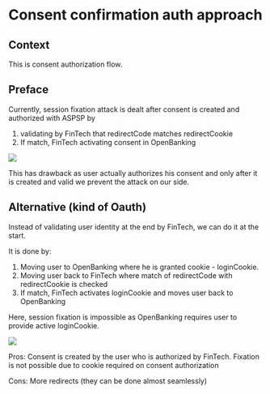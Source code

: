 # Consent confirmation auth approach

## Context

This is consent authorization flow.

## Preface
Currently, session fixation attack is dealt after consent is created and authorized with ASPSP by

1. validating by FinTech that redirectCode matches redirectCookie
1. If match, FinTech activating consent in OpenBanking

![](http://www.plantuml.com/plantuml/proxy?src=https://raw.githubusercontent.com/adorsys/open-banking-gateway/feature/alt-auth/docs/architecture/drafts/auth/opba-auth-now.puml&fmt=svg&vvv=1&sanitize=true)

This has drawback as user actually authorizes his consent and only after it is created and valid we
prevent the attack on our side.

## Alternative (kind of Oauth)
Instead of validating user identity at the end by FinTech, we can do it at the start.

It is done by:
1. Moving user to OpenBanking where he is granted cookie - loginCookie.
1. Moving user back to FinTech where match of redirectCode with redirectCookie is checked
1. If match, FinTech activates loginCookie and moves user back to OpenBanking

Here, session fixation is impossible as OpenBanking requires user to provide active loginCookie.

![](http://www.plantuml.com/plantuml/proxy?src=https://raw.githubusercontent.com/adorsys/open-banking-gateway/feature/alt-auth/docs/architecture/drafts/auth/opba-auth-proposed.puml&fmt=svg&vvv=1&sanitize=true)

Pros:
Consent is created by the user who is authorized by FinTech. Fixation is not possible due to cookie required
on consent authorization

Cons:
More redirects (they can be done almost seamlessly)